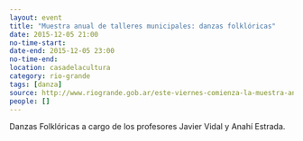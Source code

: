 ```yaml
---
layout: event 
title: "Muestra anual de talleres municipales: danzas folklóricas"
date: 2015-12-05 21:00
no-time-start: 
date-end: 2015-12-05 23:00
no-time-end: 
location: casadelacultura
category: rio-grande
tags: [danza]
source: http://www.riogrande.gob.ar/este-viernes-comienza-la-muestra-anual-de-los-talleres-culturales-municipales/
people: []
---
```


Danzas Folklóricas a cargo de los profesores Javier Vidal y Anahí Estrada.
 